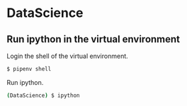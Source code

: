 # DataScience

## Run ipython in the virtual environment

Login the shell of the virtual environment.

```sh
$ pipenv shell
```

Run ipython.

```sh
(DataScience) $ ipython
```
